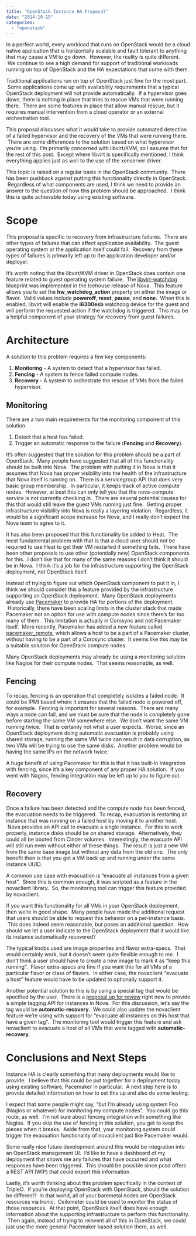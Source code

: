 ```yaml
---
title: "OpenStack Instance HA Proposal"
date: "2014-10-15"
categories: 
  - "openstack"
---
```


In a perfect world, every workload that runs on OpenStack would be a cloud native application that is horizontally scalable and fault tolerant to anything that may cause a VM to go down.  However, the reality is quite different.  We continue to see a high demand for support of traditional workloads running on top of OpenStack and the HA expectations that come with them.

Traditional applications run on top of OpenStack just fine for the most part.  Some applications come up with availability requirements that a typical OpenStack deployment will not provide automatically.  If a hypervisor goes down, there is nothing in place that tries to rescue VMs that were running there.  There are some features in place that allow manual rescue, but it requires manual intervention from a cloud operator or an external orchestration tool.

This proposal discusses what it would take to provide automated detection of a failed hypervisor and the recovery of the VMs that were running there.  There are some differences to the solution based on what hypervisor you’re using.  I’m primarily concerned with libvirt/KVM, so I assume that for the rest of this post.  Except where libvirt is specifically mentioned, I think everything applies just as well to the use of the xenserver driver.

This topic is raised on a regular basis in the OpenStack community.  There has been pushback against putting this functionality directly in OpenStack.  Regardless of what components are used, I think we need to provide an answer to the question of how this problem should be approached.  I think this is quite achievable today using existing software.

# Scope

This proposal is specific to recovery from infrastructure failures.  There are other types of failures that can affect application availability.  The guest operating system or the application itself could fail.  Recovery from these types of failures is primarily left up to the application developer and/or deployer.

It’s worth noting that the libvirt/KVM driver in OpenStack does contain one feature related to guest operating system failure.  The [libvirt-watchdog](https://blueprints.launchpad.net/nova/+spec/libvirt-watchdog) blueprint was implemented in the Icehouse release of Nova.  This feature allows you to set the **hw\_watchdog\_action** property on either the image or flavor.  Valid values include **poweroff**, **reset**, **pause**, and **none**.  When this is enabled, libvirt will enable the **i6300esb** watchdog device for the guest and will perform the requested action if the watchdog is triggered.  This may be a helpful component of your strategy for recovery from guest failures.

# Architecture

A solution to this problem requires a few key components:

1. **Monitoring** - A system to detect that a hypervisor has failed.
2. **Fencing** \- A system to fence failed compute nodes.
3. **Recovery -** A system to orchestrate the rescue of VMs from the failed hypervisor.

## **Monitoring**

There are a two main requirements for the monitoring component of this solution.

1. Detect that a host has failed.
2. Trigger an automatic response to the failure (**Fencing** and **Recovery**).

It’s often suggested that the solution for this problem should be a part of OpenStack.  Many people have suggested that all of this functionality should be built into Nova.  The problem with putting it in Nova is that it assumes that Nova has proper visibility into the health of the infrastructure that Nova itself is running on.  There is a servicegroup API that does very basic group membership.  In particular, it keeps track of active compute nodes.  However, at best this can only tell you that the nova-compute service is not currently checking in.  There are several potential causes for this that would still leave the guest VMs running just fine.  Getting proper infrastructure visibility into Nova is really a layering violation.  Regardless, it would be a significant scope increase for Nova, and I really don’t expect the Nova team to agree to it.

It has also been proposed that this functionality be added to Heat.  The most fundamental problem with that is that a cloud user should not be required to use Heat to get their VM restarted if something fails.  There have been other proposals to use other (potentially new) OpenStack components for this.  I don’t like that for many of the same reasons I don’t think it should be in Nova.  I think it’s a job for the infrastructure supporting the OpenStack deployment, not OpenStack itself.

Instead of trying to figure out which OpenStack component to put it in, I think we should consider this a feature provided by the infrastructure supporting an OpenStack deployment.  Many OpenStack deployments already use [Pacemaker](http://clusterlabs.org/) to provide HA for portions of the deployment.  Historically, there have been scaling limits in the cluster stack that made Pacemaker not an option for use with compute nodes since there’s far too many of them.  This limitation is actually in Corosync and not Pacemaker itself.  More recently, Pacemaker has added a new feature called [pacemaker\_remote](http://clusterlabs.org/doc/en-US/Pacemaker/1.1/html-single/Pacemaker_Remote/), which allows a host to be a part of a Pacemaker cluster, without having to be a part of a Corosync cluster.  It seems like this may be a suitable solution for OpenStack compute nodes.

Many OpenStack deployments may already be using a monitoring solution like Nagios for their compute nodes.  That seems reasonable, as well.

## **Fencing**

To recap, fencing is an operation that completely isolates a failed node.  It could be IPMI based where it ensures that the failed node is powered off, for example.  Fencing is important for several reasons.  There are many ways a node can fail, and we must be sure that the node is completely gone before starting the same VM somewhere else.  We don’t want the same VM running twice.  That is certainly not what a user expects.  Worse, since an OpenStack deployment doing automatic evacuation is probably using shared storage, running the same VM twice can result in data corruption, as two VMs will be trying to use the same disks.  Another problem would be having the same IPs on the network twice.

A huge benefit of using Pacemaker for this is that it has built-in integration with fencing, since it’s a key component of any proper HA solution.  If you went with Nagios, fencing integration may be left up to you to figure out.

## **Recovery**

Once a failure has been detected and the compute node has been fenced, the evacuation needs to be triggered.  To recap, evacuation is restarting an instance that was running on a failed host by moving it to another host.  Nova provides an API call to evacuate a single instance.  For this to work properly, instance disks should be on shared storage.  Alternatively, they could all be booted from Cinder volumes.  Interestingly, the evacuate API will still run even without either of these things.  The result is just a new VM from the same base image but without any data from the old one.  The only benefit then is that you get a VM back up and running under the same instance UUID.

A common use case with evacuation is “evacuate all instances from a given host”.  Since this is common enough, it was scripted as a feature in the novaclient library.  So, the monitoring tool can trigger this feature provided by novaclient.

If you want this functionality for all VMs in your OpenStack deployment, then we’re in good shape.  Many people have made the additional request that users should be able to request this behavior on a per-instance basis.  This does indeed seem reasonable, but poses an additional question.  How should we let a user indicate to the OpenStack deployment that it would like its instance automatically recovered?

The typical knobs used are image properties and flavor extra-specs.  That would certainly work, but it doesn’t seem quite flexible enough to me.  I don’t think a user should have to create a new image to mark it as “keep this running”.  Flavor extra-specs are fine if you want this for all VMs of a particular flavor or class of flavors.  In either case, the novaclient “evacuate a host” feature would have to be updated to optionally support it.

Another potential solution to this is by using a special tag that would be specified by the user.  There is a [proposal up for review](https://review.openstack.org/#/c/127281/) right now to provide a simple tagging API for instances in Nova.  For this discussion, let’s say the tag would be **automatic-recovery**.  We could also update the novaclient feature we’re using with support for “evacuate all instances on this host that have a given tag”.  The monitoring tool would trigger this feature and ask novaclient to evacuate a host of all VMs that were tagged with **automatic-recovery**.

# Conclusions and Next Steps

Instance HA is clearly something that many deployments would like to provide.  I believe that this could be put together for a deployment today using existing software, Pacemaker in particular.  A next step here is to provide detailed information on how to set this up and also do some testing.

I expect that some people might say, “but I’m already using system Foo (Nagios or whatever) for monitoring my compute nodes”.  You could go this route, as well.  I’m not sure about fencing integration with something like Nagios.  If you skip the use of fencing in this solution, you get to keep the pieces when it breaks.  Aside from that, your monitoring system could trigger the evacuation functionality of novaclient just like Pacemaker would.

Some really nice future development around this would be integration into an OpenStack management UI.  I’d like to have a dashboard of my deployment that shows me any failures that have occurred and what responses have been triggered.  This should be possible since pcsd offers a REST API (WIP) that could export this information.

Lastly, it’s worth thinking about this problem specifically in the context of TripleO.  If you’re deploying OpenStack with OpenStack, should the solution be different?  In that world, all of your baremetal nodes are OpenStack resources via Ironic.  Ceilometer could be used to monitor the status of those resources.  At that point, OpenStack itself does have enough information about the supporting infrastructure to perform this functionality.  Then again, instead of trying to reinvent all of this in OpenStack, we could just use the more general Pacemaker based solution there, as well.
